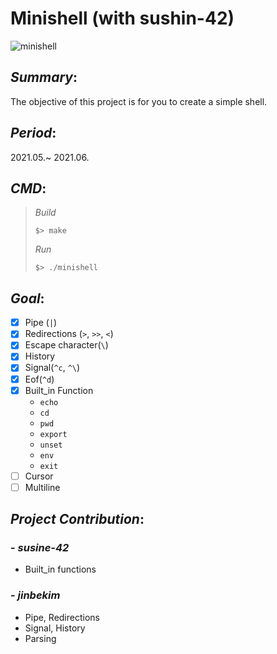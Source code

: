 # Minishell (with sushin-42)
![minishell](https://user-images.githubusercontent.com/59330110/137307498-a0bee030-ddf8-4aba-9395-098b1d3febf9.gif)

## *Summary*:
The objective of this project is for you to create a simple shell.

## *Period*:
2021.05.~ 2021.06.

## *CMD*:
> *Build*
>
> `$> make`
>
> *Run*
>
> `$> ./minishell`

## *Goal*:
- [x] Pipe (`|`)
- [x] Redirections (`>`, `>>`, `<`)
- [x] Escape character(`\`)
- [x] History
- [x] Signal(`^c`, `^\`)
- [x] Eof(`^d`)
- [x] Built_in Function
  - `echo`
  - `cd`
  - `pwd`
  - `export`
  - `unset`
  - `env`
  - `exit`
- [ ] Cursor
- [ ] Multiline

## *Project Contribution*:

### - *susine-42*
- Built_in functions
### - *jinbekim*
- Pipe, Redirections
- Signal, History
- Parsing

